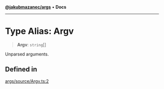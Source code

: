 [**@jakubmazanec/args**](../README.md) • **Docs**

---

# Type Alias: Argv

> **Argv**: `string`[]

Unparsed arguments.

## Defined in

[args/source/Argv.ts:2](https://github.com/jakubmazanec/tools/blob/863f04cbbb9368fd023f0309084819aa9247d808/packages/args/source/Argv.ts#L2)
